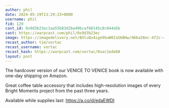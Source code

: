 ```yaml
---
author: phil
date: 2024-05-29T13:29:23+0000
username: phil
fid: 129
cast_id: 0x9d3b23ec1aa55b83d2ba49bcaf68145c8c044a5b
cast: https://warpcast.com/phil/0x9d3b23ec
image: https://imagedelivery.net/BXluQx4ige9GuW0Ia56BHw/d6ba28ec-4f2c-4b8e-9d7e-0ba1d0ded900/original
recast_author: tim/vortac
recast_username: vortac
recast_hash: https://warpcast.com/vortac/0xac1ede60
layout: post
---
```

The hardcover version of our VENICE TO VENICE book is now available with one-day shipping on Amazon.  
  
Great coffee table accessory that includes high-resolution images of every Bright Moments project from the past three years.   
  
Available while supplies last: https://a.co/d/edaEWDI  

<img src='https://imagedelivery.net/BXluQx4ige9GuW0Ia56BHw/d6ba28ec-4f2c-4b8e-9d7e-0ba1d0ded900/original' alt='' referrerpolicy='no-referrer'/>